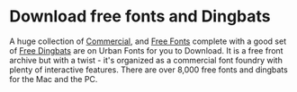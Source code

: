 # Download free fonts and Dingbats

A huge collection of [Commercial](https://www.urbanfonts.com/commercial-fonts.htm), and [Free Fonts](http://www.urbanfonts.com/free-fonts.htm) complete with a good set of [Free Dingbats](http://www.urbanfonts.com/free-dingbats.htm) are on Urban Fonts for you to Download. It is a free front archive but with a twist - it's organized as a commercial font foundry with plenty of interactive features. There are over 8,000 free fonts and dingbats for the Mac and the PC.